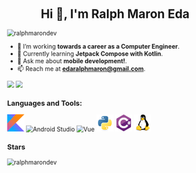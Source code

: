 <h1 align="center">Hi 👋, I'm Ralph Maron Eda</h1>
<p align="left"> <img src="https://komarev.com/ghpvc/?username=ralphmarondev&label=Profile%20views&color=0e75b6&style=flat" alt="ralphmarondev" /> </p>

- 🔭 I’m working **towards a career as a Computer Engineer**.
- 🌱 Currently learning **Jetpack Compose with Kotlin**.
- 💬 Ask me about **mobile development!**.
- 📫 Reach me at **edaralphmaron@gmail.com**.

<div> 
<a href="https://github.com/ralphmarondev" target="_blank"><img src="https://img.shields.io/badge/GitHub-100000?style=for-the-badge&logo=github&logoColor=white" target="_blank"></a>
<a href = "mailto:edaralphmaron@gmail.com"><img src="https://img.shields.io/badge/-Gmail-%23333?style=for-the-badge&logo=gmail&logoColor=white" target="_blank"></a>
</div>

<h3 align="left">Languages and Tools:</h3>
<p align="left">
<img src="https://raw.githubusercontent.com/teamedwardforever/Readme-Generator/71f25dd8b98329b168142a6b782a107b75eab178/svg/Skills/Mobile/kotlinlang-icon.svg" alt="Kotlin" width="40" height="40"/>
<img src="https://img.icons8.com/?size=100&id=04OFrkjznvcd&format=png&color=000000" alt="Android Studio" width="40" height="40"/>
<img src="https://www.svgrepo.com/show/493625/vue-vuejs-javascript-js-framework.svg" alt="Vue" width="40" height="40"/>
<img src="https://raw.githubusercontent.com/teamedwardforever/Readme-Generator/71f25dd8b98329b168142a6b782a107b75eab178/svg/Skills/Languages/python-original.svg" alt="Python" width="40" height="40"/>
<img src="https://raw.githubusercontent.com/teamedwardforever/Readme-Generator/71f25dd8b98329b168142a6b782a107b75eab178/svg/Skills/Languages/csharp-original.svg" alt="Csharp" width="40" height="40"/>
<img src="https://raw.githubusercontent.com/teamedwardforever/Readme-Generator/71f25dd8b98329b168142a6b782a107b75eab178/svg/Skills/Other/linux-original.svg" alt="Linux" width="40" height="40"/>
</p>

<h3 align="left">Stars</h3>
<img align="left" height="180em" src="https://github-readme-stats.vercel.app/api/top-langs/?username=ralphmarondev&layout=compact&theme=tokyonight" alt=ralphmarondev />
